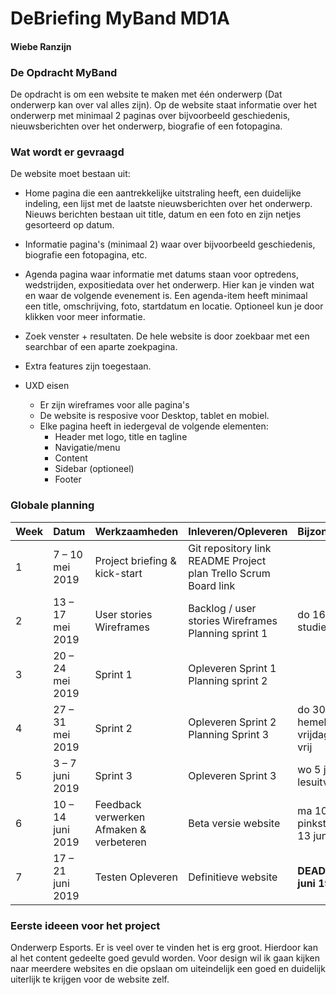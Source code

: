 # DeBriefing MyBand MD1A
#### Wiebe Ranzijn


### De Opdracht MyBand

De opdracht is om een website te maken met één onderwerp (Dat onderwerp kan over val alles zijn). 
Op de website staat informatie over het onderwerp met minimaal 2 paginas over bijvoorbeeld geschiedenis, nieuwsberichten over het onderwerp, biografie of een fotopagina.


### Wat wordt er gevraagd

De website moet bestaan uit:

- Home pagina die een aantrekkelijke uitstraling heeft, een duidelijke indeling, een lijst met de laatste nieuwsberichten over het        onderwerp. Nieuws berichten bestaan uit title, datum en een foto en zijn netjes gesorteerd op datum.

- Informatie pagina's (minimaal 2) waar over bijvoorbeeld geschiedenis, biografie een fotopagina, etc.

- Agenda pagina waar informatie met datums staan voor optredens, wedstrijden, expositiedata over het onderwerp. Hier kan je vinden wat en waar de volgende evenement is. Een agenda-item heeft minimaal een title, omschrijving, foto, startdatum en locatie. Optioneel kun je door klikken voor meer informatie. 

- Zoek venster + resultaten. De hele website is door zoekbaar met een searchbar of een aparte zoekpagina.

- Extra features zijn toegestaan.

- UXD eisen
  - Er zijn wireframes voor alle pagina's
  - De website is resposive voor Desktop, tablet en mobiel.
  - Elke pagina heeft in iedergeval de volgende elementen:
    - Header met logo, title en tagline
    - Navigatie/menu
    - Content
    - Sidebar (optioneel) 
    - Footer
    

### Globale planning
| Week | Datum | Werkzaamheden | Inleveren/Opleveren | Bijzonderheden |
| ----- | --------- | -------------- | ---------------| --------------- |
| 1 | 7 – 10 mei 2019 | Project briefing & kick-start | Git repository link README Project plan Trello Scrum Board link | |
| 2 | 13 – 17 mei 2019 | User stories Wireframes | Backlog / user stories Wireframes Planning sprint 1 | do 16 mei: studiedag |
| 3 | 20 – 24 mei 2019 | Sprint 1 | Opleveren Sprint 1 Planning sprint 2 | |
| 4 | 27 – 31 mei 2019 | Sprint 2 | Opleveren Sprint 2 Planning Sprint 3 | do 30 mei: hemelvaart vrijdag 31 mei vrij |
| 5 | 3 – 7 juni 2019 | Sprint 3 | Opleveren Sprint 3 | wo 5 juni lesuitval |
| 6 | 10 – 14 juni 2019 | Feedback verwerken Afmaken & verbeteren | Beta versie website | ma 10 juni pinksteren do 13 juni: lesuitval |
| 7 | 17 – 21 juni 2019 | Testen Opleveren | Definitieve website | **DEADLINE: 21 juni 19:00** |


### Eerste ideeen voor het project
Onderwerp Esports. Er is veel over te vinden het is erg groot. Hierdoor kan al het content gedeelte goed gevuld worden. 
Voor design wil ik gaan kijken naar meerdere websites en die opslaan 
om uiteindelijk een goed en duidelijk uiterlijk te krijgen voor de website zelf.
